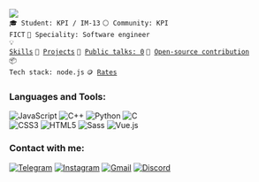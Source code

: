 ![](https://komarev.com/ghpvc/?username=your-github-Dimdim28&color=blue)
<br>
<code>🎓 Student: KPI / IM-13</code>
<code>⚪ Community: KPI FICT</code>
<code>👷 Speciality: Software engineer</code><br>
<code>💡 [Skills](SKILLS.md)</code>
<code>🧻 [Projects](PROJECTS.md)</code>
<code>📢 [Public talks: 0](TALKS.md)</code>
<code>👀 [Open-source contribution](CONTRIBUTION.md)</code><br>
<code>📦 Tech stack: node.js</code>
<code>🪙 [Rates](RATES.md)</code><br>

### Languages and Tools:
![JavaScript](https://img.shields.io/badge/-JavaScript-090909?style=for-the-badge&logo=JavaScript&logoColor=E9D54D)
![C++](https://img.shields.io/badge/-C++-090909?style=for-the-badge&logo=C%2b%2b&logoColor=6296CC)
![Python](https://img.shields.io/badge/-Python-090909?style=for-the-badge&logo=Python&logoColor=66FF00)
![C](https://img.shields.io/badge/-C-090909?style=for-the-badge&logo=C&logoColor=000080) <br>
![CSS3](https://img.shields.io/badge/-CSS3-090909?style=for-the-badge&logo=CSS3&logoColor=1572B6)
![HTML5](https://img.shields.io/badge/-HTML5-090909?style=for-the-badge&logo=HTML5&logoColor=E34F26)
![Sass](https://img.shields.io/badge/-Sass-090909?style=for-the-badge&logo=Sass&logoColor=CC6699)
![Vue.js](https://img.shields.io/badge/-Vue.js-090909?style=for-the-badge&logo=Vue.js&logoColor=4FC08D)





### Contact with me:

[![Telegram](https://img.shields.io/badge/-Telegram-090909?style=for-the-badge&logo=telegram&logoColor=27A0D9)](https://t.me/D_im0N)
[![Instagram](https://img.shields.io/badge/-Instagram-090909?style=for-the-badge&logo=instagram&logoColor=B4068E)](https://www.instagram.com/provodnik_dimitriy)
[![Gmail](https://img.shields.io/badge/-Gmail-090909?style=for-the-badge&logo=Gmail&logoColor=FF0000)](mailto:wwwdimanes1@gmail.com)
[![Discord](https://img.shields.io/badge/-Discord-090909?style=for-the-badge&logo=Discord&logoColor=000080)](https://discordapp.com/users/685188807305330708/)



